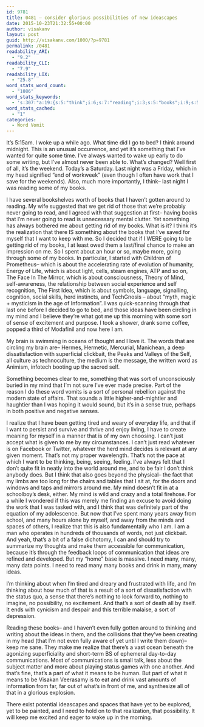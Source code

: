 ```yaml
---
id: 9781
title: 0481 – consider glorious possibilities of new ideascapes
date: 2015-10-23T21:32:55+00:00
author: visakanv
layout: post
guid: http://visakanv.com/1000/?p=9781
permalink: /0481
readability_ARI:
  - "9.2"
readability_CLI:
  - "7.9"
readability_LIX:
  - "25.8"
word_stats_word_count:
  - "1086"
word_stats_keywords:
  - 's:307:"a:19:{s:5:"think";i:6;s:7:"reading";i:3;s:5:"books";i:9;s:5:"going";i:4;s:4:"read";i:4;s:4:"want";i:3;s:4:"keep";i:3;s:4:"make";i:3;s:4:"life";i:3;s:4:"mind";i:6;s:4:"self";i:4;s:5:"ideas";i:4;s:4:"sort";i:6;s:5:"sense";i:3;s:4:"part";i:4;s:7:"realize";i:3;s:4:"just";i:3;s:8:"thinking";i:4;s:4:"need";i:3;}";'
word_stats_cached:
  - "1"
categories:
  - Word Vomit
---
```

It&#8217;s 5:15am. I woke up a while ago. What time did I go to bed? I think around midnight. This is an unusual occurrence, and yet it&#8217;s something that I&#8217;ve wanted for quite some time. I&#8217;ve always wanted to wake up early to do some writing, but I&#8217;ve almost never been able to. What&#8217;s changed? Well first of all, it&#8217;s the weekend. Today&#8217;s a Saturday. Last night was a Friday, which in my head signified &#8220;end of workweek&#8221; (even though I often have work that I save for the weekends). Also, much more importantly, I think– last night I was reading some of my books.

I have several bookshelves worth of books that I haven&#8217;t gotten around to reading. My wife suggested that we get rid of those that we&#8217;re probably never going to read, and I agreed with that suggestion at first– having books that I&#8217;m never going to read is unnecessary mental clutter. Yet something has always bothered me about getting rid of my books. What is it? I think it&#8217;s the realization that there IS something about the books that I&#8217;ve saved for myself that I want to keep with me. So I decided that if I WERE going to be getting rid of my books, I at least owed them a last/final chance to make an impression on me. So I spent about an hour or so, maybe more, going through some of my books. In particular, I started with Children of Prometheus– which is about the accelerating rate of evolution of humanity, Energy of Life, which is about light, cells, steam engines, ATP and so on, The Face In The Mirror, which is about consciousness, Theory of Mind, self-awareness, the relationship between social experience and self recognition, The First Idea, which is about symbols, language, signalling, cognition, social skills, herd instincts, and TechGnosis – about &#8220;myth, magic + mysticism in the age of Information&#8221;. I was quick-scanning through that last one before I decided to go to bed, and those ideas have been circling in my mind and I believe they&#8217;re what got me up this morning with some sort of sense of excitement and purpose. I took a shower, drank some coffee, popped a third of Modafinil and now here I am.

My brain is swimming in oceans of thought and I love it. The words that are circling my brain are– Hermes, Hermetic, Mercurial, Manichean, a deep dissatisfaction with superficial clickbait, the Peaks and Valleys of the Self, all culture as technoculture, the medium is the message, the written word as Animism, infotech booting up the sacred self.

Something becomes clear to me, something that was sort of unconsciously buried in my mind that I&#8217;m not sure I&#8217;ve ever made precise. Part of the reason I do these word vomits is a sort of personal rebellion against the modern state of affairs. That sounds a little higher-and-mightier and haughtier than I was hoping it would sound, but it&#8217;s in a sense true, perhaps in both positive and negative senses.

I realize that I have been getting tired and weary of everyday life, and that if I want to persist and survive and thrive and enjoy living, I have to create meaning for myself in a manner that is of my own choosing. I can&#8217;t just accept what is given to me by my circumstances. I can&#8217;t just read whatever is on Facebook or Twitter, whatever the herd mind decides is relevant at any given moment. That&#8217;s not my proper wavelength. That&#8217;s not the pace at which I want to be thinking, being, seeing, feeling. I&#8217;ve always felt that I don&#8217;t quite fit in neatly into the world around me, and to be fair I don&#8217;t think anybody does. But I think that also goes beyond the physical– the fact that my limbs are too long for the chairs and tables that I sit at, for the doors and windows and taps and mirrors around me. My mind doesn&#8217;t fit in at a schoolboy&#8217;s desk, either. My mind is wild and crazy and a total firehose. For a while I wondered if this was merely me finding an excuse to avoid doing the work that I was tasked with, and I think that was definitely part of the equation of my adolescence. But now that I&#8217;ve spent many years away from school, and many hours alone by myself, and away from the minds and spaces of others, I realize that this is also fundamentally who I am. I am a man who operates in hundreds of thousands of words, not just clickbait. And yeah, that&#8217;s a bit of a false dichotomy, I can and should try to summarize my thoughts and make them accessible for communication, because it&#8217;s through the feedback loops of communication that ideas are refined and developed. But my &#8220;home&#8221; base is massive. I need many, many, many data points. I need to read many many books and drink in many, many ideas.

I&#8217;m thinking about when I&#8217;m tired and dreary and frustrated with life, and I&#8217;m thinking about how much of that is a result of a sort of dissatisfaction with the status quo, a sense that there&#8217;s nothing to look forward to, nothing to imagine, no possibility, no excitement. And that&#8217;s a sort of death all by itself. It ends with cynicism and despair and this terrible malaise, a sort of depression.

Reading these books– and I haven&#8217;t even fully gotten around to thinking and writing about the ideas in them, and the collisions that they&#8217;ve been creating in my head (that I&#8217;m not even fully aware of yet until I write them down)– keep me sane. They make me realize that there&#8217;s a vast ocean beneath the agonizing superficiality and short-term BS of ephemeral day-to-day communications. Most of communications is small talk, less about the subject matter and more about playing status games with one another. And that&#8217;s fine, that&#8217;s a part of what it means to be human. But part of what it means to be Visakan Veerasamy is to eat and drink vast amounts of information from far, far out of what&#8217;s in front of me, and synthesize all of that in a glorious explosion.

There exist potential ideascapes and spaces that have yet to be explored, yet to be painted, and I need to hold on to that realization, that possibility. It will keep me excited and eager to wake up in the morning.